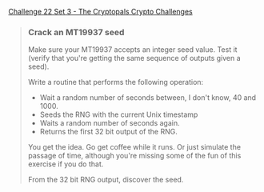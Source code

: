 [Challenge 22 Set 3 - The Cryptopals Crypto Challenges](https://cryptopals.com/sets/3/challenges/22)

> ### Crack an MT19937 seed
>
> Make sure your MT19937 accepts an integer seed value. Test it (verify that you're getting the same sequence of outputs given a seed).
>
> Write a routine that performs the following operation:
>
> -   Wait a random number of seconds between, I don't know, 40 and 1000.
> -   Seeds the RNG with the current Unix timestamp
> -   Waits a random number of seconds again.
> -   Returns the first 32 bit output of the RNG.
>
> You get the idea. Go get coffee while it runs. Or just simulate the passage of time, although you're missing some of the fun of this exercise if you do that.
>
> From the 32 bit RNG output, discover the seed.